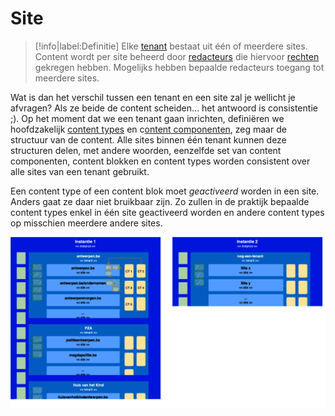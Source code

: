 # Site

> [!info|label:Definitie]
> Elke [tenant](/common/content/concept-tenant) bestaat uit één of meerdere sites. Content wordt per site beheerd door [redacteurs](/redactie/content/toegang-werken-als) die hiervoor [rechten](/redactie/content/toegang-rollen-rechten) gekregen hebben. Mogelijks hebben bepaalde redacteurs toegang tot meerdere sites.

Wat is dan het verschil tussen een tenant en een site zal je wellicht je afvragen? Als ze beide de content scheiden… het antwoord is consistentie ;). Op het moment dat we een tenant gaan inrichten, definiëren we hoofdzakelijk [content types](/common/content/concept-ct) en c[ontent componenten](/common/content/concept-cc), zeg maar de structuur van de content. Alle sites binnen één tenant kunnen deze structuren delen, met andere woorden, eenzelfde set van content componenten, content blokken en content types worden consistent over alle sites van een tenant gebruikt. 

Een content type of een content blok moet *geactiveerd* worden in een site. Anders gaat ze daar niet bruikbaar zijn. Zo zullen in de praktijk bepaalde content types enkel in één site geactiveerd worden en andere content types op misschien meerdere andere sites.

![Multi site](../assets/gpubp-basisbegrippen-sites.png 'Meerdere sites binnen één tenant')
